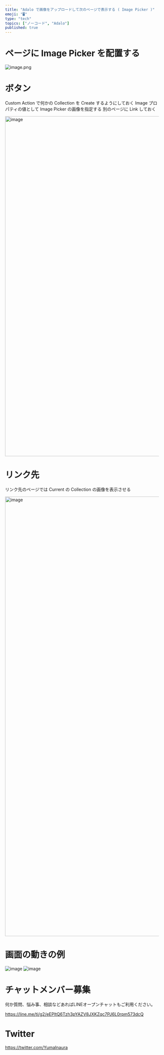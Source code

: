 ```yaml
---
title: "Adalo で画像をアップロードして次のページで表示する ( Image Picker )"
emoji: "🖥"
type: "tech"
topics: ["ノーコード", "Adalo"]
published: true
---
```


# ページに Image Picker を配置する

![image.png](https://qiita-image-store.s3.ap-northeast-1.amazonaws.com/0/89618/88bfbf82-e0c1-caea-cf60-0db8c5e288d3.png)

# ボタン

Custom Action で何かの Collection を Create するようにしておく
Image プロパティの値として Image Picker の画像を指定する
別のページに Link しておく

<img width="1114" alt="image" src="https://user-images.githubusercontent.com/13635059/201317724-7fd428d8-900b-49da-b29b-3440ec8004bf.png">

# リンク先

リンク先のページでは Current の Collection の画像を表示させる

<img width="1440" alt="image" src="https://user-images.githubusercontent.com/13635059/201317471-7fd1d3bb-8d38-49d7-a3b4-9d22731058bf.png">



# 画面の動きの例

![image](https://user-images.githubusercontent.com/13635059/201316904-d0691e6b-6f17-463d-bbc4-f531de707868.png)
![image](https://user-images.githubusercontent.com/13635059/201317770-106b35a4-d24f-4fe1-aa33-6a488cc4781a.png)

# チャットメンバー募集


何か質問、悩み事、相談などあればLINEオープンチャットもご利用ください。

https://line.me/ti/g2/eEPltQ6Tzh3pYAZV8JXKZqc7PJ6L0rpm573dcQ


# Twitter

https://twitter.com/YumaInaura

